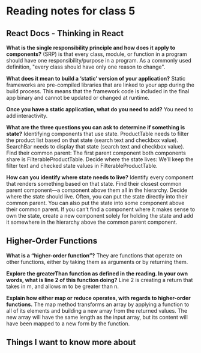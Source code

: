 # Reading notes for class 5

## React Docs - Thinking in React

**What is the single responsibility principle and how does it apply to components?**
(SRP) is that every class, module, or function in a program should have one responsibility/purpose in a program. As a commonly used definition, "every class should have only one reason to change".

**What does it mean to build a ‘static’ version of your application?**
Static frameworks are pre-compiled libraries that are linked to your app during the build process. This means that the framework code is included in the final app binary and cannot be updated or changed at runtime.

**Once you have a static application, what do you need to add?**
You need to add interactivity.

**What are the three questions you can ask to determine if something is state?**
Identifying components that use state. ProductTable needs to filter the product list based on that state (search text and checkbox value).
SearchBar needs to display that state (search text and checkbox value).
Find their common parent: The first parent component both components share is FilterableProductTable.
Decide where the state lives: We’ll keep the filter text and checked state values in FilterableProductTable.

**How can you identify where state needs to live?**
Identify every component that renders something based on that state.
Find their closest common parent component—a component above them all in the hierarchy.
Decide where the state should live. Often, you can put the state directly into their common parent.
You can also put the state into some component above their common parent.
If you can’t find a component where it makes sense to own the state, create a new component solely for holding the state and add it somewhere in the hierarchy above the common parent component.

## Higher-Order Functions

**What is a “higher-order function”?**
They are functions that operate on other functions, either by taking them as arguments or by returning them.

**Explore the greaterThan function as defined in the reading. In your own words, what is line 2 of this function doing?**
Line 2 is creating a return that takes in m, and allows m to be greater than n.

**Explain how either map or reduce operates, with regards to higher-order functions.**
The map method transforms an array by applying a function to all of its elements and building a new array from the returned values. The new array will have the same length as the input array, but its content will have been mapped to a new form by the function.

## Things I want to know more about
